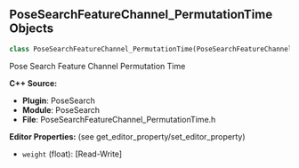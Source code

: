 ## PoseSearchFeatureChannel_PermutationTime Objects

```python
class PoseSearchFeatureChannel_PermutationTime(PoseSearchFeatureChannel)
```

Pose Search Feature Channel Permutation Time

**C++ Source:**

- **Plugin**: PoseSearch
- **Module**: PoseSearch
- **File**: PoseSearchFeatureChannel_PermutationTime.h

**Editor Properties:** (see get_editor_property/set_editor_property)

- ``weight`` (float):  [Read-Write]

<a id="unreal.PoseSearchFeatureChannel_Phase"></a>